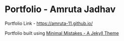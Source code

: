 # Portfolio - Amruta Jadhav

Portfolio Link - https://amruta-11.github.io/

Portfolio built using [Minimal Mistakes - A Jekyll Theme](https://mmistakes.github.io/minimal-mistakes/)
